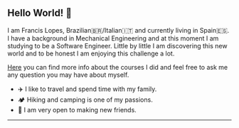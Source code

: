 ## Hello World! 👋

I am Francis Lopes, Brazilian:brazil:/Italian:it: and currently living in Spain:es:. I have a background in Mechanical Engineering and at this moment I am studying to be a Software Engineer. Little by little I am discovering this new world and to be honest I am enjoying this challenge a lot.

[Here](https://github.com/francislopes/education/blob/main/README.md) you can find more info about the courses I did and feel free to ask me any question you may have about myself. 

- ✈️ I like to travel and spend time with my family.
- 🏕️ Hiking and camping is one of my passions.
- 🙂 I am very open to making new friends.

***

